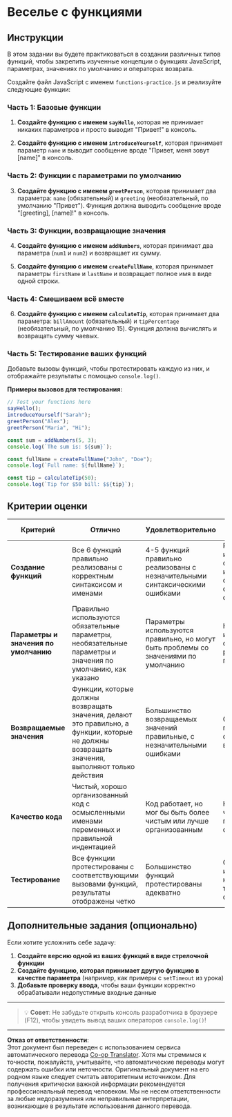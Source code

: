 <!--
CO_OP_TRANSLATOR_METADATA:
{
  "original_hash": "8328f58f4593b4671656ff8f4b2edbd9",
  "translation_date": "2025-10-22T22:09:45+00:00",
  "source_file": "2-js-basics/2-functions-methods/assignment.md",
  "language_code": "ru"
}
-->
# Веселье с функциями

## Инструкции

В этом задании вы будете практиковаться в создании различных типов функций, чтобы закрепить изученные концепции о функциях JavaScript, параметрах, значениях по умолчанию и операторах возврата.

Создайте файл JavaScript с именем `functions-practice.js` и реализуйте следующие функции:

### Часть 1: Базовые функции
1. **Создайте функцию с именем `sayHello`**, которая не принимает никаких параметров и просто выводит "Привет!" в консоль.

2. **Создайте функцию с именем `introduceYourself`**, которая принимает параметр `name` и выводит сообщение вроде "Привет, меня зовут [name]" в консоль.

### Часть 2: Функции с параметрами по умолчанию
3. **Создайте функцию с именем `greetPerson`**, которая принимает два параметра: `name` (обязательный) и `greeting` (необязательный, по умолчанию "Привет"). Функция должна выводить сообщение вроде "[greeting], [name]!" в консоль.

### Часть 3: Функции, возвращающие значения
4. **Создайте функцию с именем `addNumbers`**, которая принимает два параметра (`num1` и `num2`) и возвращает их сумму.

5. **Создайте функцию с именем `createFullName`**, которая принимает параметры `firstName` и `lastName` и возвращает полное имя в виде одной строки.

### Часть 4: Смешиваем всё вместе
6. **Создайте функцию с именем `calculateTip`**, которая принимает два параметра: `billAmount` (обязательный) и `tipPercentage` (необязательный, по умолчанию 15). Функция должна вычислять и возвращать сумму чаевых.

### Часть 5: Тестирование ваших функций
Добавьте вызовы функций, чтобы протестировать каждую из них, и отображайте результаты с помощью `console.log()`.

**Примеры вызовов для тестирования:**
```javascript
// Test your functions here
sayHello();
introduceYourself("Sarah");
greetPerson("Alex");
greetPerson("Maria", "Hi");

const sum = addNumbers(5, 3);
console.log(`The sum is: ${sum}`);

const fullName = createFullName("John", "Doe");
console.log(`Full name: ${fullName}`);

const tip = calculateTip(50);
console.log(`Tip for $50 bill: $${tip}`);
```

## Критерии оценки

| Критерий | Отлично | Удовлетворительно | Требует улучшения |
| -------- | --------- | -------- | ----------------- |
| **Создание функций** | Все 6 функций правильно реализованы с корректным синтаксисом и именами | 4-5 функций правильно реализованы с незначительными синтаксическими ошибками | Реализовано 3 или менее функций или имеются серьёзные синтаксические ошибки |
| **Параметры и значения по умолчанию** | Правильно используются обязательные параметры, необязательные параметры и значения по умолчанию, как указано | Параметры используются правильно, но могут быть проблемы со значениями по умолчанию | Неправильная или отсутствующая реализация параметров |
| **Возвращаемые значения** | Функции, которые должны возвращать значения, делают это правильно, а функции, которые не должны возвращать значения, выполняют только действия | Большинство возвращаемых значений правильные, с незначительными ошибками | Серьёзные проблемы с операторами возврата |
| **Качество кода** | Чистый, хорошо организованный код с осмысленными именами переменных и правильной индентацией | Код работает, но мог бы быть более чистым или лучше организованным | Код трудно читать или плохо структурирован |
| **Тестирование** | Все функции протестированы с соответствующими вызовами функций, результаты отображены четко | Большинство функций протестированы адекватно | Ограниченное или неправильное тестирование функций |

## Дополнительные задания (опционально)

Если хотите усложнить себе задачу:

1. **Создайте версию одной из ваших функций в виде стрелочной функции**
2. **Создайте функцию, которая принимает другую функцию в качестве параметра** (например, как примеры с `setTimeout` из урока)
3. **Добавьте проверку ввода**, чтобы ваши функции корректно обрабатывали недопустимые входные данные

---

> 💡 **Совет**: Не забудьте открыть консоль разработчика в браузере (F12), чтобы увидеть вывод ваших операторов `console.log()`!

---

**Отказ от ответственности**:  
Этот документ был переведен с использованием сервиса автоматического перевода [Co-op Translator](https://github.com/Azure/co-op-translator). Хотя мы стремимся к точности, пожалуйста, учитывайте, что автоматические переводы могут содержать ошибки или неточности. Оригинальный документ на его родном языке следует считать авторитетным источником. Для получения критически важной информации рекомендуется профессиональный перевод человеком. Мы не несем ответственности за любые недоразумения или неправильные интерпретации, возникающие в результате использования данного перевода.